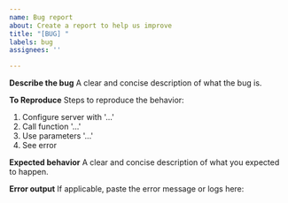 ```yaml
---
name: Bug report
about: Create a report to help us improve
title: "[BUG] "
labels: bug
assignees: ''

---
```


**Describe the bug**
A clear and concise description of what the bug is.

**To Reproduce**
Steps to reproduce the behavior:
1. Configure server with '...'
2. Call function '...'
3. Use parameters '...'
4. See error

**Expected behavior**
A clear and concise description of what you expected to happen.

**Error output**
If applicable, paste the error message or logs here:
